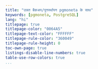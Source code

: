 ```yaml
---
title: "उन्नत बैकअप/पुनर्स्थापन pgmoneta के साथ"
keywords: [pgmoneta, PostgreSQL]
lang: "hi"
titlepage: true
titlepage-color: "0064A5"
titlepage-text-color: "FFFFFF"
titlepage-rule-color: "360049"
titlepage-rule-height: 0
toc-own-page: true
listings-disable-line-numbers: true
table-use-row-colors: true
...
```

